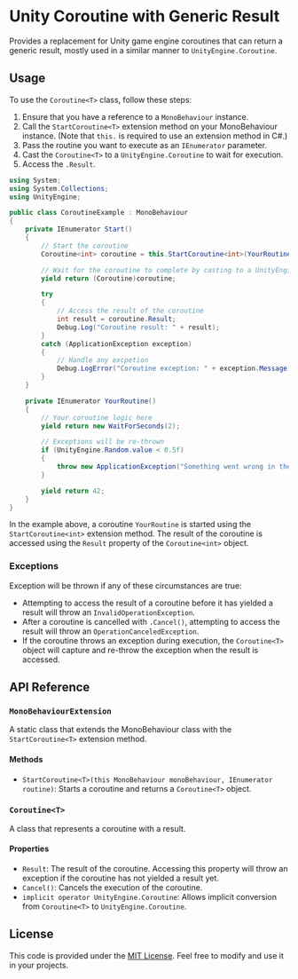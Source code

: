 # Unity Coroutine with Generic Result

Provides a replacement for Unity game engine coroutines that can return a generic result, mostly used in a similar manner to `UnityEngine.Coroutine`.

## Usage

To use the `Coroutine<T>` class, follow these steps:

1. Ensure that you have a reference to a `MonoBehaviour` instance.
2. Call the `StartCoroutine<T>` extension method on your MonoBehaviour instance. (Note that `this.` is required to use an extension method in C#.)
3. Pass the routine you want to execute as an `IEnumerator` parameter.
4. Cast the `Coroutine<T>` to a `UnityEngine.Coroutine` to wait for execution.
5. Access the `.Result`.

```csharp
using System;
using System.Collections;
using UnityEngine;

public class CoroutineExample : MonoBehaviour
{ 
    private IEnumerator Start()
    {
        // Start the coroutine
        Coroutine<int> coroutine = this.StartCoroutine<int>(YourRoutine());

        // Wait for the coroutine to complete by casting to a UnityEngine.Coroutine
        yield return (Coroutine)coroutine;

        try
        {
            // Access the result of the coroutine
            int result = coroutine.Result;
            Debug.Log("Coroutine result: " + result);
        }
        catch (ApplicationException exception)
        {
            // Handle any excpetion
            Debug.LogError("Coroutine exception: " + exception.Message);
        }
    }

    private IEnumerator YourRoutine()
    {
        // Your coroutine logic here
        yield return new WaitForSeconds(2);

        // Exceptions will be re-thrown
        if (UnityEngine.Random.value < 0.5f)
        {
            throw new ApplicationException("Something went wrong in the coroutine!");
        }

        yield return 42;
    }
}
```

In the example above, a coroutine `YourRoutine` is started using the `StartCoroutine<int>` extension method. The result of the coroutine is accessed using the `Result` property of the `Coroutine<int>` object.

### Exceptions

Exception will be thrown if any of these circumstances are true:
- Attempting to access the result of a coroutine before it has yielded a result will throw an `InvalidOperationException`.
- After a coroutine is cancelled with `.Cancel()`, attempting to access the result will throw an `OperationCanceledException`.
- If the coroutine throws an exception during execution, the `Coroutine<T>` object will capture and re-throw the exception when the result is accessed.

## API Reference

### `MonoBehaviourExtension`

A static class that extends the MonoBehaviour class with the `StartCoroutine<T>` extension method.

#### Methods

- `StartCoroutine<T>(this MonoBehaviour monoBehaviour, IEnumerator routine)`: Starts a coroutine and returns a `Coroutine<T>` object.

### `Coroutine<T>`

A class that represents a coroutine with a result.

#### Properties

- `Result`: The result of the coroutine. Accessing this property will throw an exception if the coroutine has not yielded a result yet.
- `Cancel()`: Cancels the execution of the coroutine.
- `implicit operator UnityEngine.Coroutine`: Allows implicit conversion from `Coroutine<T>` to `UnityEngine.Coroutine`.

## License

This code is provided under the [MIT License](https://opensource.org/licenses/MIT). Feel free to modify and use it in your projects.
